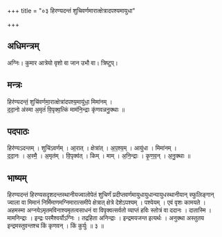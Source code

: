 +++
title = "०३ हिरण्यदन्तं शुचिवर्णमारात्क्षेत्रादपश्यमायुधा"

+++
## अधिमन्त्रम्
अग्निः। कुमार आत्रेयो वृशो वा जान उभौ वा। त्रिष्टुप्।

## मन्त्रः
हिर॑ण्यदन्तं॒ शुचि॑वर्णमा॒रात्क्षेत्रा॑दपश्य॒मायु॑धा॒ मिमा॑नम् ।  
द॒दा॒नो अ॑स्मा अ॒मृतं॑ वि॒पृक्व॒त्किं माम॑नि॒न्द्राः कृ॑णवन्ननु॒क्थाः ॥

## पदपाठः
हिर॑ण्यऽदन्तम् । शुचि॑ऽवर्णम् । आ॒रात् । क्षेत्रा॑त् । अ॒प॒श्य॒म् । आयु॑धा । मिमा॑नम् ।  
द॒दा॒नः । अ॒स्मै॒ । अ॒मृत॑म् । वि॒पृक्व॑त् । किम् । माम् । अ॒नि॒न्द्राः । कृ॒ण॒व॒न् । अ॒नु॒क्थाः ॥

## भाष्यम्
हिरण्यदन्तं हिरण्यसदृशदन्तस्थानीयज्वालोपेतं शुचिर्णं प्रदीप्तवर्णमायुधायुधान्यायुधस्थानीयान् स्फुलिङ्गान् ज्वाला वा मिमानं निर्मिमाणमग्निमारात्समीपे क्षेत्रात् क्षेत्रे देशेऽपश्यम् । पश्येयम् । एवं वृशः कामयते । अहमस्मा अग्नयेऽमृतमविनाश्यमृतत्वसाधनं वा विपृक्वत्सर्वतो व्याप्तं हविः स्तोत्रं वा ददानः । दातास्मि । मामनिन्द्राः । इन्द्रः परमैश्वर्योऽग्निः । तद्रहिता अनिन्द्राः । इन्द्रमयजन्त इत्यर्थः । अनुक्था अस्तुतय इन्द्रमस्तुवन्तश्च किं कृणवन् । किं कुर्युः ॥ ३ ॥